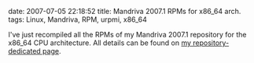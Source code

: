 date: 2007-07-05 22:18:52
title: Mandriva 2007.1 RPMs for x86_64 arch.
tags: Linux, Mandriva, RPM, urpmi, x86_64

I've just recompiled all the RPMs of my Mandriva 2007.1 repository for the
x86_64 CPU architecture. All details can be found on
[my repository-dedicated page](http://github.com/kdeldycke/mandriva-specs).
